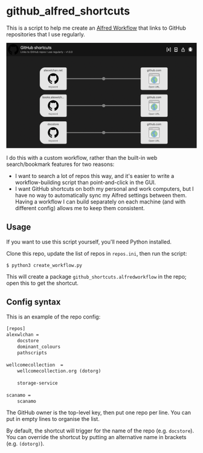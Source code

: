 # github_alfred_shortcuts

This is a script to help me create an [Alfred Workflow] that links to GitHub repositories that I use regularly.

![Screenshot of an Alfred workflow with three GitHub links](screenshot.png)

I do this with a custom workflow, rather than the built-in web search/bookmark features for two reasons:

*   I want to search a lot of repos this way, and it's easier to write a workflow-building script than point-and-click in the GUI.
*   I want GitHub shortcuts on both my personal and work computers, but I have no way to automatically sync my Alfred settings between them.
    Having a workflow I can build separately on each machine (and with different config) allows me to keep them consistent.

[Alfred Workflow]: https://www.alfredapp.com/workflows/



## Usage

If you want to use this script yourself, you'll need Python installed.

Clone this repo, update the list of repos in `repos.ini`, then run the script:

```
$ python3 create_workflow.py
```

This will create a package `github_shortcuts.alfredworkflow` in the repo; open this to get the shortcut.



## Config syntax

This is an example of the repo config:

```
[repos]
alexwlchan =
    docstore
    dominant_colours
    pathscripts

wellcomecollection  =
    wellcomecollection.org (dotorg)

    storage-service

scanamo =
    scanamo
```

The GitHub owner is the top-level key, then put one repo per line.
You can put in empty lines to organise the list.

By default, the shortcut will trigger for the name of the repo (e.g. `docstore`).
You can override the shortcut by putting an alternative name in brackets (e.g. `(dotorg)`).
